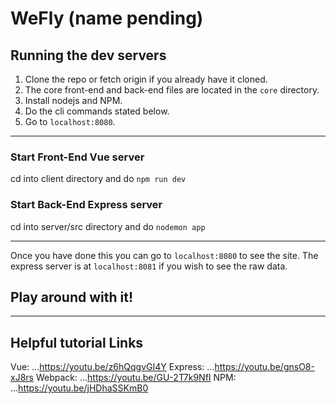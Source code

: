 WeFly (name pending)
===

## Running the dev servers
1. Clone the repo or fetch origin if you already have it cloned.
2. The core front-end and back-end files are located in the `core` directory.
3. Install nodejs and NPM.
4. Do the cli commands stated below.
5. Go to `localhost:8080`.

---
### Start Front-End Vue server
cd into client directory and do `npm run dev`

### Start Back-End Express server
cd into server/src directory and do `nodemon app` 

---
Once you have done this you can go to `localhost:8080` to see the site. 
The express server is at `localhost:8081` if you wish to see the raw data.

## Play around with it!

---
## Helpful tutorial Links
Vue:
...https://youtu.be/z6hQqgvGI4Y
Express:
...https://youtu.be/gnsO8-xJ8rs
Webpack:
...https://youtu.be/GU-2T7k9NfI
NPM:
...https://youtu.be/jHDhaSSKmB0
